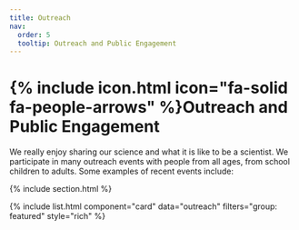 ```yaml
---
title: Outreach
nav:
  order: 5
  tooltip: Outreach and Public Engagement
---
```


# {% include icon.html icon="fa-solid fa-people-arrows" %}Outreach and Public Engagement

We really enjoy sharing our science and what it is like to be a scientist. We participate in many outreach events with people from all ages, from school children to adults. Some examples of recent events include: 

{% include section.html %}

{% include list.html component="card" data="outreach" filters="group: featured" style="rich" %}


<!---
## More

{% include list.html component="card" data="projects" filters="group: " style="small" %}
-->